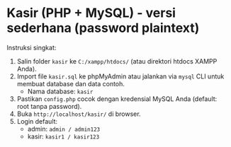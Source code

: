 # Kasir (PHP + MySQL) - versi sederhana (password plaintext)

Instruksi singkat:
1. Salin folder `kasir` ke `C:/xampp/htdocs/` (atau direktori htdocs XAMPP Anda).
2. Import file `kasir.sql` ke phpMyAdmin atau jalankan via `mysql` CLI untuk membuat database dan data contoh.
   - Nama database: `kasir`
3. Pastikan `config.php` cocok dengan kredensial MySQL Anda (default: root tanpa password).
4. Buka `http://localhost/kasir/` di browser.
5. Login default:
   - admin: `admin / admin123`
   - kasir: `kasir1 / kasir123`